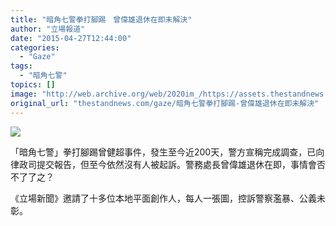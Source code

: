 ```yaml
---
title: "暗角七警拳打腳踢　曾偉雄退休在即未解決"
author: "立場報道"
date: "2015-04-27T12:44:00"
categories:
  - "Gaze"
tags:
  - "暗角七警"
topics: []
image: "http://web.archive.org/web/2020im_/https://assets.thestandnews.com/media/photos/7Police-0120copy_ai2yi.png"
original_url: "thestandnews.com/gaze/暗角七警拳打腳踢-曾偉雄退休在即未解決"
---
```

![](http://web.archive.org/web/2020im_/https://assets.thestandnews.com/media/photos/7Police-0120copy_ai2yi.png)

「暗角七警」拳打腳踢曾健超事件，發生至今近200天，警方宣稱完成調查，已向律政司提交報告，但至今依然沒有人被起訴。警務處長曾偉雄退休在即，事情會否不了了之？

《立場新聞》邀請了十多位本地平面創作人，每人一張圖，控訴警察濫暴、公義未彰。